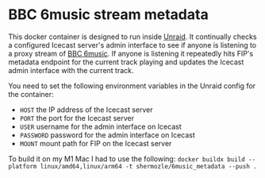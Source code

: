 # BBC 6music stream metadata
This docker container is designed to run inside [Unraid](https://unraid.net/). It continually checks a configured Icecast
server's admin interface to see if anyone is listening to a proxy stream of
[BBC 6music](https://www.bbc.co.uk/sounds/play/live:bbc_6music). If anyone is listening it repeatedly hits FIP's
metadata endpoint for the current track playing and updates the Icecast admin interface with the current track.

You need to set the following environment variables in the Unraid config for the container:
- `HOST` the IP address of the Icecast server
- `PORT` the port for the Icecast server
- `USER` username for the admin interface on Icecast
- `PASSWORD` password for the admin interface on Icecast
- `MOUNT` mount path for FIP on the Icecast server

To build it on my M1 Mac I had to use the following:
`docker buildx build --platform linux/amd64,linux/arm64 -t shermozle/6music_metadata --push .`